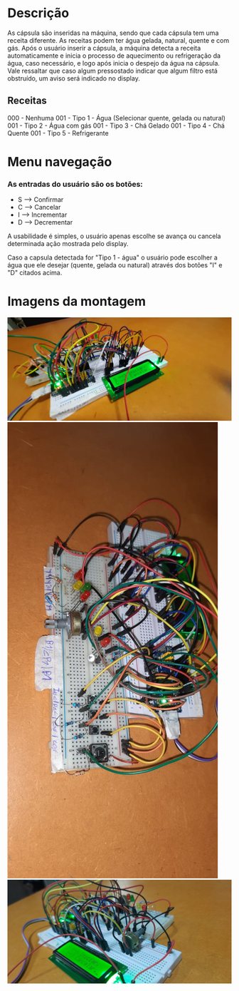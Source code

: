 # Descrição

As cápsula são inseridas na máquina, sendo que cada cápsula tem uma receita diferente. As receitas podem ter água gelada, natural, quente e com gás. Após o usuário inserir a cápsula, a máquina detecta a receita automaticamente e inicia o processo de aquecimento ou refrigeração da água, caso necessário, e logo após inicia o despejo da água na cápsula. Vale ressaltar que caso algum pressostado indicar que algum filtro está obstruído, um aviso será indicado no display.

## Receitas

000 - Nenhuma
001 - Tipo 1 - Água (Selecionar quente, gelada ou natural)
001 - Tipo 2 - Água com gás
001 - Tipo 3 - Chá Gelado
001 - Tipo 4 - Chá Quente
001 - Tipo 5 - Refrigerante

# Menu navegação

### As entradas do usuário são os botões:
- S --> Confirmar 
- C --> Cancelar 
- I --> Incrementar 
- D --> Decrementar

A usabilidade é simples, o usuário apenas escolhe se avança ou cancela determinada ação mostrada pelo display.

Caso a capsula detectada for "Tipo 1 - água" o usuário pode escolher a água que ele desejar (quente, gelada ou natural) através dos botões "I" e "D" citados acima.

# Imagens da montagem

![alt](photos/image_1.jpeg)
![alt](photos/image_2.jpeg)
![alt](photos/image_3.jpeg)